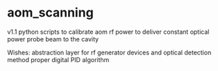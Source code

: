 # aom_scanning
v1.1
python scripts to calibrate aom rf power to deliver constant optical power probe beam to the cavity

Wishes: abstraction layer for rf generator devices and optical detection method
	proper digital PID algorithm
